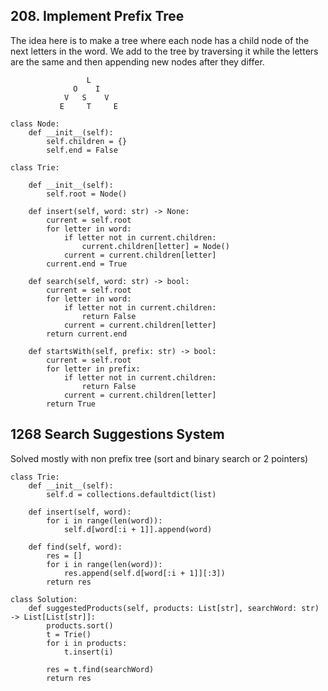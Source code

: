 ## 208. Implement Prefix Tree

The idea here is to make a tree where each node has a child node of the next letters in the word.
We add to the tree by traversing it while the letters are the same and then appending new nodes after they differ.

                     L
                  O    I
                V   S    V
               E     T     E

    class Node:
        def __init__(self):
            self.children = {}
            self.end = False

    class Trie:

        def __init__(self):
            self.root = Node()

        def insert(self, word: str) -> None:
            current = self.root
            for letter in word:
                if letter not in current.children:
                    current.children[letter] = Node()
                current = current.children[letter]
            current.end = True

        def search(self, word: str) -> bool:
            current = self.root
            for letter in word:
                if letter not in current.children:
                    return False
                current = current.children[letter]
            return current.end

        def startsWith(self, prefix: str) -> bool:
            current = self.root
            for letter in prefix:
                if letter not in current.children:
                    return False
                current = current.children[letter]
            return True

## 1268 Search Suggestions System

Solved mostly with non prefix tree (sort and binary search or 2 pointers)

    class Trie:
        def __init__(self):
            self.d = collections.defaultdict(list)

        def insert(self, word):
            for i in range(len(word)):
                self.d[word[:i + 1]].append(word)

        def find(self, word):
            res = []
            for i in range(len(word)):
                res.append(self.d[word[:i + 1]][:3])
            return res

    class Solution:
        def suggestedProducts(self, products: List[str], searchWord: str) -> List[List[str]]:
            products.sort()
            t = Trie()
            for i in products:
                t.insert(i)

            res = t.find(searchWord)
            return res
